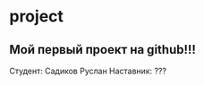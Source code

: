 # project
Мой первый проект на github!!!
-----------------------------
Студент: Садиков Руслан
Наставник: ???
